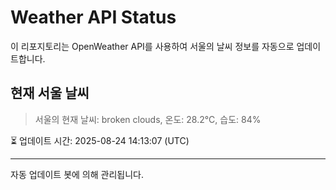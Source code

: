 
# Weather API Status

이 리포지토리는 OpenWeather API를 사용하여 서울의 날씨 정보를 자동으로 업데이트합니다.

## 현재 서울 날씨
> 서울의 현재 날씨: broken clouds, 온도: 28.2°C, 습도: 84%

⏳ 업데이트 시간: 2025-08-24 14:13:07 (UTC)

---
자동 업데이트 봇에 의해 관리됩니다.
